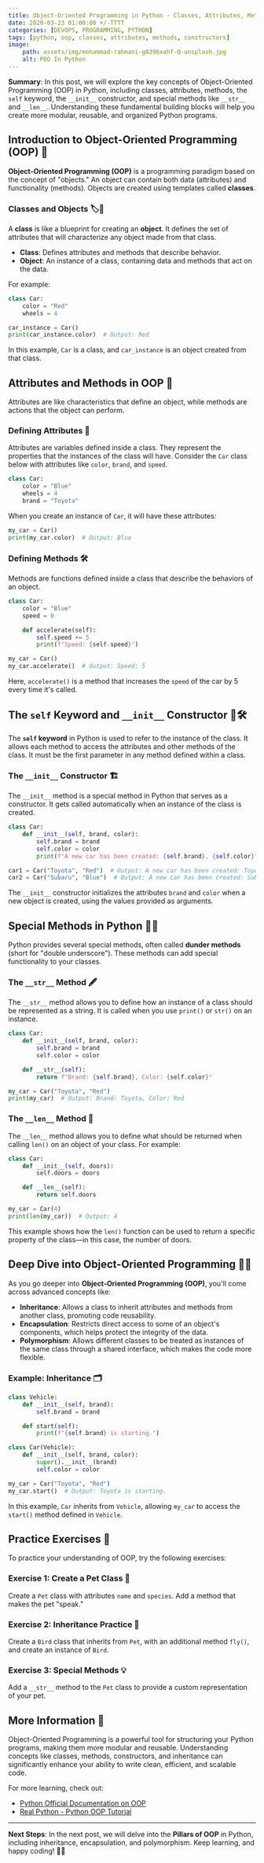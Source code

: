 ```yaml
---
title: Object-Oriented Programming in Python - Classes, Attributes, Methods, and More 🏫🔵
date: 2020-03-23 01:00:00 +/-TTTT
categories: [DEVOPS, PROGRAMMING, PYTHON]
tags: [python, oop, classes, attributes, methods, constructors]
image:
    path: assets/img/mohammad-rahmani-gA396xahf-Q-unsplash.jpg
    alt: POO In Python
---
```


**Summary**: In this post, we will explore the key concepts of Object-Oriented Programming (OOP) in Python, including classes, attributes, methods, the `self` keyword, the `__init__` constructor, and special methods like `__str__` and `__len__`. Understanding these fundamental building blocks will help you create more modular, reusable, and organized Python programs.

## Introduction to Object-Oriented Programming (OOP) 📘

**Object-Oriented Programming (OOP)** is a programming paradigm based on the concept of "objects." An object can contain both data (attributes) and functionality (methods). Objects are created using templates called **classes**.

### Classes and Objects 🏷️🔧

A **class** is like a blueprint for creating an **object**. It defines the set of attributes that will characterize any object made from that class.

- **Class**: Defines attributes and methods that describe behavior.
- **Object**: An instance of a class, containing data and methods that act on the data.

For example:

```python
class Car:
    color = "Red"
    wheels = 4

car_instance = Car()
print(car_instance.color)  # Output: Red
```

In this example, `Car` is a class, and `car_instance` is an object created from that class.

## Attributes and Methods in OOP 🚀

Attributes are like characteristics that define an object, while methods are actions that the object can perform.

### Defining Attributes 🎨

Attributes are variables defined inside a class. They represent the properties that the instances of the class will have. Consider the `Car` class below with attributes like `color`, `brand`, and `speed`.

```python
class Car:
    color = "Blue"
    wheels = 4
    brand = "Toyota"
```

When you create an instance of `Car`, it will have these attributes:

```python
my_car = Car()
print(my_car.color)  # Output: Blue
```

### Defining Methods 🛠️

Methods are functions defined inside a class that describe the behaviors of an object.

```python
class Car:
    color = "Blue"
    speed = 0

    def accelerate(self):
        self.speed += 5
        print(f"Speed: {self.speed}")

my_car = Car()
my_car.accelerate()  # Output: Speed: 5
```

Here, `accelerate()` is a method that increases the `speed` of the car by 5 every time it's called.

## The `self` Keyword and `__init__` Constructor 🤳🛠️

The **`self` keyword** in Python is used to refer to the instance of the class. It allows each method to access the attributes and other methods of the class. It must be the first parameter in any method defined within a class.

### The `__init__` Constructor 🏗️

The `__init__` method is a special method in Python that serves as a constructor. It gets called automatically when an instance of the class is created.

```python
class Car:
    def __init__(self, brand, color):
        self.brand = brand
        self.color = color
        print(f"A new car has been created: {self.brand}, {self.color}")

car1 = Car("Toyota", "Red")  # Output: A new car has been created: Toyota, Red
car2 = Car("Subaru", "Blue")  # Output: A new car has been created: Subaru, Blue
```

The `__init__` constructor initializes the attributes `brand` and `color` when a new object is created, using the values provided as arguments.

## Special Methods in Python 🐍🌟

Python provides several special methods, often called **dunder methods** (short for "double underscore"). These methods can add special functionality to your classes.

### The `__str__` Method 🖋️

The `__str__` method allows you to define how an instance of a class should be represented as a string. It is called when you use `print()` or `str()` on an instance.

```python
class Car:
    def __init__(self, brand, color):
        self.brand = brand
        self.color = color

    def __str__(self):
        return f"Brand: {self.brand}, Color: {self.color}"

my_car = Car("Toyota", "Red")
print(my_car)  # Output: Brand: Toyota, Color: Red
```

### The `__len__` Method 📏

The `__len__` method allows you to define what should be returned when calling `len()` on an object of your class. For example:

```python
class Car:
    def __init__(self, doors):
        self.doors = doors

    def __len__(self):
        return self.doors

my_car = Car(4)
print(len(my_car))  # Output: 4
```

This example shows how the `len()` function can be used to return a specific property of the class—in this case, the number of doors.

## Deep Dive into Object-Oriented Programming 🏊‍♂️

As you go deeper into **Object-Oriented Programming (OOP)**, you'll come across advanced concepts like:

- **Inheritance**: Allows a class to inherit attributes and methods from another class, promoting code reusability.
- **Encapsulation**: Restricts direct access to some of an object's components, which helps protect the integrity of the data.
- **Polymorphism**: Allows different classes to be treated as instances of the same class through a shared interface, which makes the code more flexible.

### Example: Inheritance 🗂️

```python
class Vehicle:
    def __init__(self, brand):
        self.brand = brand

    def start(self):
        print(f"{self.brand} is starting.")

class Car(Vehicle):
    def __init__(self, brand, color):
        super().__init__(brand)
        self.color = color

my_car = Car("Toyota", "Red")
my_car.start()  # Output: Toyota is starting.
```

In this example, `Car` inherits from `Vehicle`, allowing `my_car` to access the `start()` method defined in `Vehicle`.

## Practice Exercises 📝

To practice your understanding of OOP, try the following exercises:

### Exercise 1: Create a Pet Class 🐾
Create a `Pet` class with attributes `name` and `species`. Add a method that makes the pet "speak."

### Exercise 2: Inheritance Practice 🔄
Create a `Bird` class that inherits from `Pet`, with an additional method `fly()`, and create an instance of `Bird`.

### Exercise 3: Special Methods 💡
Add a `__str__` method to the `Pet` class to provide a custom representation of your pet.

## More Information 📘

Object-Oriented Programming is a powerful tool for structuring your Python programs, making them more modular and reusable. Understanding concepts like classes, methods, constructors, and inheritance can significantly enhance your ability to write clean, efficient, and scalable code.

For more learning, check out:
- [Python Official Documentation on OOP](https://docs.python.org/3/tutorial/classes.html)
- [Real Python - Python OOP Tutorial](https://realpython.com/python3-object-oriented-programming/)

---

**Next Steps**: In the next post, we will delve into the **Pillars of OOP** in Python, including inheritance, encapsulation, and polymorphism. Keep learning, and happy coding! 🐍🚀
